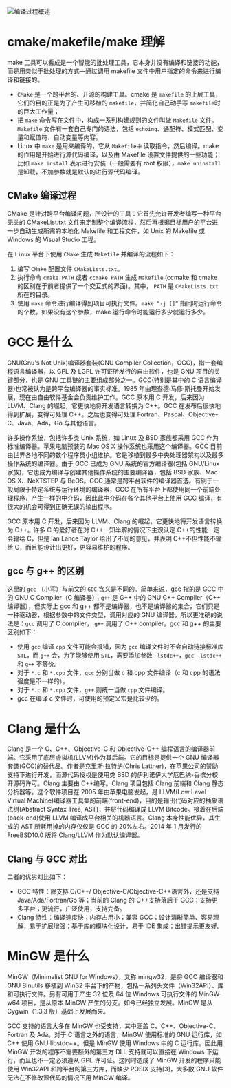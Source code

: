 ![编译过程概述](https://pic1.imgdb.cn/item/634b9b4e16f2c2beb1e6dfa2.jpg)

# cmake/makefile/make 理解

make 工具可以看成是一个智能的批处理工具，它本身并没有编译和链接的功能，而是用类似于批处理的方式—通过调用 makefile 文件中用户指定的命令来进行编译和链接的。

- `CMake` 是一个跨平台的、开源的构建工具。cmake 是 `makefile` 的上层工具，它们的目的正是为了产生可移植的 `makefile`，并简化自己动手写 `makefile`时的巨大工作量；
- 把 `make` 命令写在文件中，构成一系列构建规则的文件叫做 `Makefile` 文件。`Makefile` 文件有一套自己专门的语法，包括 `echoing`、通配符、模式匹配、变量和赋值符、自动变量等内容。
- Linux 中 `make` 是用来编译的，它从 `Makefile中` 读取指令，然后编译。make 的作用是开始进行源代码编译，以及由 Makefile 设置文件提供的一些功能；比如 `make install` 表示进行安装（一般需要有 root 权限），`make uninstall` 是卸载，不加参数就是默认的进行源代码编译。

## CMake 编译过程

CMake 是针对跨平台编译问题，所设计的工具：它首先允许开发者编写一种平台无关的 CMakeList.txt 文件来定制整个编译流程，然后再根据目标用户的平台进一步自动生成所需的本地化 Makefile 和工程文件，如 Unix 的 Makefile 或 Windows 的 Visual Studio 工程。

在 `Linux` 平台下使用 `CMake` 生成 `Makefile` 并编译的流程如下：

1. 编写 `CMake` 配置文件 `CMakeLists.txt`。
2. 执行命令 `cmake PATH` 或者 `ccmake PATH` 生成 `Makefile` (ccmake 和 cmake 的区别在于前者提供了一个交互式的界面)。其中， `PATH` 是 `CMakeLists.txt` 所在的目录。
3. 使用 `make` 命令进行编译得到项目可执行文件。`make “-j []”` 指同时运行命令的个数。如果没有这个参数，make 运行命令时能运行多少就运行多少。

# GCC 是什么

GNU(Gnu's Not Unix)编译器套装(GNU Compiler Collection，GCC)，指一套编程语言编译器，以 GPL 及 LGPL 许可证所发行的自由软件，也是 GNU 项目的关键部分，也是 GNU 工具链的主要组成部分之一。GCC(特别是其中的 C 语言编译器)也常被认为是跨平台编译器的事实标准。1985 年由理查德·马修·斯托曼开始发展，现在由自由软件基金会负责维护工作。GCC 原本用 C 开发，后来因为 LLVM、Clang 的崛起，它更快地将开发语言转换为 C++。GCC 在发布后很快地得到扩展，变得可处理 C++。之后也变得可处理 Fortran、Pascal、Objective-C、Java、Ada，Go 与其他语言。

许多操作系统，包括许多类 Unix 系统，如 Linux 及 BSD 家族都采用 GCC 作为标准编译器。苹果电脑预装的 Mac OS X 操作系统也采用这个编译器。GCC 目前由世界各地不同的数个程序员小组维护。它是移植到最多中央处理器架构以及最多操作系统的编译器。由于 GCC 已成为 GNU 系统的官方编译器(包括 GNU/Linux 家族)，它也成为编译与创建其他操作系统的主要编译器，包括 BSD 家族、Mac OS X、NeXTSTEP 与 BeOS。GCC 通常是跨平台软件的编译器首选。有别于一般局限于特定系统与运行环境的编译器，GCC 在所有平台上都使用同一个前端处理程序，产生一样的中介码，因此此中介码在各个其他平台上使用 GCC 编译，有很大的机会可得到正确无误的输出程序。

GCC 原本用 C 开发，后来因为 LLVM、Clang 的崛起，它更快地将开发语言转换为 C++。许多 C 的爱好者在对 C++一知半解的情况下主观认定 C++的性能一定会输给 C，但是 Ian Lance Taylor 给出了不同的意见，并表明 C++不但性能不输给 C，而且能设计出更好，更容易维护的程序。

## gcc 与 g++ 的区别

这里的 `gcc` （小写）与前文的 `GCC` 含义是不同的。简单来说，gcc 指的是 GCC 中的 GNU C Compiler（C 编译器）；`g++` 是 G++ 中的 GNU C++ Compiler（C++ 编译器），但实际上 gcc 和 g++ 都不是编译器，也不是编译器的集合，它们只是一种驱动器，根据参数中的文件类型，调用对应的 GNU 编译器，所以更准确的说法是：`gcc` 调用了 C compiler， `g++` 调用了 C++ compiler。gcc 和 g++ 的主要区别如下：

- 使用 `gcc` 编译 `cpp` 文件可能会报错，因为 `gcc` 编译文件时不会自动链接标准库 `STL`，而 `g++` 会，为了能够使用 `STL`，需要添加参数 `-lstdc++`，`gcc -lstdc++` 和 `g++` 不等价。
- 对于 `*.c` 和 `*.cpp` 文件，`gcc` 分别当做 c 和 cpp 文件编译（c 和 cpp 的语法强度是不一样的）。
- 对于 `*.c` 和 `*.cpp` 文件，`g++` 则统一当做 `cpp` 文件编译。
- gcc 在编译 c 文件时，可使用的预定义宏是比较少的。

# Clang 是什么

Clang 是一个 C、C++、Objective-C 和 Objective-C++ 编程语言的编译器前端。它采用了底层虚拟机(LLVM)作为其后端。它的目标是提供一个 GNU 编译器套装(GCC)的替代品。作者是克里斯·拉特纳(Chris Lattner)，在苹果公司的赞助支持下进行开发，而源代码授权是使用类 BSD 的伊利诺伊大学厄巴纳-香槟分校开源码许可。Clang 主要由 C++编写。Clang 项目包括 Clang 前端和 Clang 静态分析器等。这个软件项目在 2005 年由苹果电脑发起，是 LLVM(Low Level Virtual Machine)编译器工具集的前端(front-end)，目的是输出代码对应的抽象语法树(Abstract Syntax Tree, AST)，并将代码编译成 LLVM Bitcode。接着在后端(back-end)使用 LLVM 编译成平台相关的机器语言。Clang 本身性能优异，其生成的 AST 所耗用掉的内存仅仅是 GCC 的 20%左右。2014 年 1 月发行的 FreeBSD10.0 版将 Clang/LLVM 作为默认编译器。

## Clang 与 GCC 对比

二者的优劣对比如下：

- GCC 特性：除支持 C/C++/ Objective-C/Objective-C++语言外，还是支持 Java/Ada/Fortran/Go 等；当前的 Clang 的 C++支持落后于 GCC；支持更多平台；更流行，广泛使用，支持完备。
- Clang 特性：编译速度快；内存占用小；兼容 GCC；设计清晰简单、容易理解，易于扩展增强；基于库的模块化设计，易于 IDE 集成；出错提示更友好。

# MinGW 是什么

MinGW（Minimalist GNU for Windows），又称 mingw32，是将 GCC 编译器和 GNU Binutils 移植到 Win32 平台下的产物，包括一系列头文件（Win32API）、库和可执行文件。另有可用于产生 32 位及 64 位 Windows 可执行文件的 MinGW-w64 项目，是从原本 MinGW 产生的分支。如今已经独立发展。MinGW 是从 Cygwin（1.3.3 版）基础上发展而来。

GCC 支持的语言大多在 MinGW 也受支持，其中涵盖 C、C++、Objective-C、Fortran 及 Ada。对于 C 语言之外的语言，MinGW 使用标准的 GNU 运行库，如 C++ 使用 GNU libstdc++。但是 MinGW 使用 Windows 中的 C 运行库。因此用 MinGW 开发的程序不需要额外的第三方 DLL 支持就可以直接在 Windows 下运行，而且也不一定必须遵从 GPL 许可证。这同时造成了 MinGW 开发的程序只能使用 Win32API 和跨平台的第三方库，而缺少 POSIX 支持[3]，大多数 GNU 软件无法在不修改源代码的情况下用 MinGW 编译。
